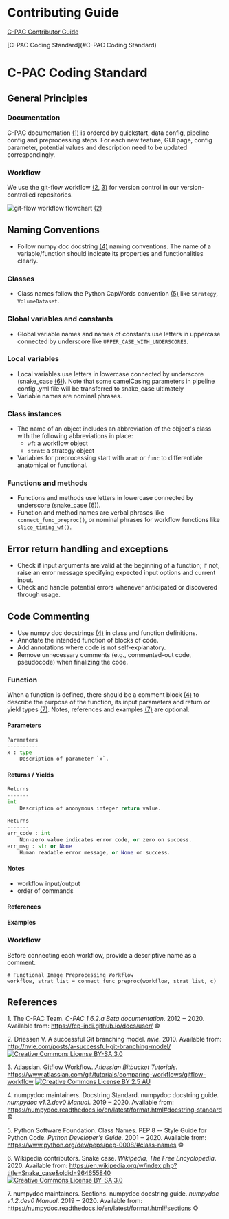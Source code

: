 # Contributing Guide 

[C-PAC Contributor Guide](https://docs.google.com/document/d/1IqXM_iaQRxYkByyeXIub-suMZdLrg-103_jKShnK0X0/edit?usp=sharing)

[C-PAC Coding Standard](#C-PAC Coding Standard)

# C-PAC Coding Standard

## General Principles

### Documentation 

C-PAC documentation [\(1\)](#ref1) is ordered by quickstart, data config, pipeline config and preprocessing steps. For each new feature, GUI page, config parameter, potential values and description need to be updated correspondingly.

### Workflow

We use the git-flow workflow [\(2](#ref2), [3\)](#ref3) for version control in our version-controlled repositories.

![git-flow workflow flowchart](https://nvie.com/img/git-model@2x.png) [(2)](#ref2)

## Naming Conventions

- Follow numpy doc docstring [\(4\)](#ref4) naming conventions. The name of a variable/function should indicate its properties and functionalities clearly.

### Classes
- Class names follow the Python CapWords convention [\(5\)](#ref5) like `Strategy`, `VolumeDataset`.

### Global variables and constants
- Global variable names and names of constants use letters in uppercase connected by underscore like `UPPER_CASE_WITH_UNDERSCORES`.

### Local variables
- Local variables use letters in lowercase connected by underscore (snake_case [\(6\)](#ref6)). Note that some camelCasing parameters in pipeline config .yml file will be transferred to snake_case ultimately
- Variable names are nominal phrases.

### Class instances
- The name of an object includes an abbreviation of the object's class with the following abbreviations in place:
   - `wf`: a workflow object
   - `strat`: a strategy object
- Variables for preprocessing start with `anat` or `func` to differentiate anatomical or functional.

### Functions and methods
- Functions and methods use letters in lowercase connected by underscore (snake_case [\(6\)](#ref6)).
- Function and method names are verbal phrases like `connect_func_preproc()`, or nominal phrases for workflow functions like `slice_timing_wf()`.

## Error return handling and exceptions

- Check if input arguments are valid at the beginning of a function; if not, raise an error message specifying expected input options and current input.
- Check and handle potential errors whenever anticipated or discovered through usage.

## Code Commenting

- Use numpy doc docstrings [\(4\)](#ref4) in class and function definitions.
- Annotate the intended function of blocks of code.
- Add annotations where code is not self-explanatory.
- Remove unnecessary comments (e.g., commented-out code, pseudocode) when finalizing the code.

### Function

When a function is defined, there should be a comment block [\(4\)](#ref4) to describe the purpose of the function, its input parameters and return or yield types [\(7\)](#ref7). Notes, references and examples [\(7\)](#ref7) are optional.

#### Parameters
```Python
Parameters
----------
x : type
    Description of parameter `x`.
```
#### Returns / Yields
```Python
Returns
-------
int
    Description of anonymous integer return value.
```
```Python
Returns
-------
err_code : int
    Non-zero value indicates error code, or zero on success.
err_msg : str or None
    Human readable error message, or None on success.
```
#### Notes
- workflow input/output
- order of commands
#### References
#### Examples

### Workflow 
Before connecting each workflow, provide a descriptive name as a comment.
```
# Functional Image Preprocessing Workflow
workflow, strat_list = connect_func_preproc(workflow, strat_list, c)
```

## References

<span name="ref1">1.</span> The C-PAC Team. _C-PAC 1.6.2.a Beta documentation_. 2012 ‒ 2020. Available from: https://fcp-indi.github.io/docs/user/ ©

<span name="ref2">2.</span> Driessen V. A successful Git branching model. _nvie_. 2010. Available from: http://nvie.com/posts/a-successful-git-branching-model/ <a rel="license" href="http://creativecommons.org/licenses/by-sa/3.0/">![Creative Commons License BY-SA 3.0](https://i.creativecommons.org/l/by-sa/3.0/80x15.png)</a>

<span name="ref3">3.</span> Atlassian. Gitflow Workflow. _Atlassian Bitbucket Tutorials_. https://www.atlassian.com/git/tutorials/comparing-workflows/gitflow-workflow <a rel="license" href="http://creativecommons.org/licenses/by/2.5/au/">![Creative Commons License BY 2.5 AU](https://i.creativecommons.org/l/by/2.5/80x15.png)</a>

<span name="ref4">4.</span> numpydoc maintainers. Docstring Standard. numpydoc docstring guide. _numpydoc v1.2.dev0 Manual_. 2019 ‒ 2020. Available from: https://numpydoc.readthedocs.io/en/latest/format.html#docstring-standard ©

<span name="ref5">5.</span> Python Software Foundation. Class Names. PEP 8 -- Style Guide for Python Code. _Python Developer's Guide_. 2001 ‒ 2020. Available from: https://www.python.org/dev/peps/pep-0008/#class-names ©

<span name="ref6">6.</span> Wikipedia contributors. Snake case. _Wikipedia, The Free Encyclopedia_. 2020. Available from: https://en.wikipedia.org/w/index.php?title=Snake_case&oldid=964655840 <a rel="license" href="http://creativecommons.org/licenses/by-sa/3.0/">![Creative Commons License BY-SA 3.0](https://i.creativecommons.org/l/by-sa/3.0/80x15.png)</a>

<span name="ref7">7.</span> numpydoc maintainers. Sections. numpydoc docstring guide. _numpydoc v1.2.dev0 Manual_. 2019 ‒ 2020. Available from: https://numpydoc.readthedocs.io/en/latest/format.html#sections ©
